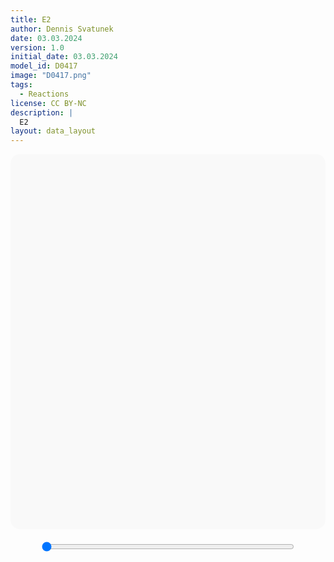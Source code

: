 ```yaml
---
title: E2
author: Dennis Svatunek
date: 03.03.2024
version: 1.0
initial_date: 03.03.2024
model_id: D0417
image: "D0417.png"
tags: 
  - Reactions
license: CC BY-NC
description: |
  E2
layout: data_layout
---
```

<script src="https://code.jquery.com/jquery-3.6.0.min.js"></script>
<script src="https://3Dmol.org/build/3Dmol-min.js"></script>
<script src="https://cdn.plot.ly/plotly-latest.min.js"></script>

<div style="text-align: center;">
<div id="content-container" style="display: flex; flex-direction: column; align-items: center; gap: 0px; margin-bottom: 20px; background-color: #f9f9f9; border-radius: 15px; overflow:hidden;">
    <div style="display: flex; justify-content: center; align-items: center; width: 100%;">
        <div id="D0417" style="flex: 1; height: 600px; width: 800px;"></div>
    </div>
</div>
    <input type="range" min="0" max="100" value="0" class="slider" id="D0417_slider" style="width: 80%; display: block; margin: auto; background-color: black; margin-bottom: 20px;">
</div>

<script>
(function() {




var viewer; 
var plot;
	function step_frame(slider, viewerID) {
		let frameNum = parseInt(slider.value);
		viewer.setFrame(frameNum);
		viewer.render();		
	}

  $(document).ready(function() {
    viewer = $3Dmol.createViewer("D0417", {defaultcolors: $3Dmol.elementColors.Jmol});
    var xyz = `19\nStep 4: E=-2846.96378142\nC -0.667 0.034 -0.017\nH 0.353 -0.547 -0.019\nC -1.660 -1.087 0.016\nH -1.608 -1.698 0.936\nH -1.622 -1.739 -0.877\nC -0.728 0.856 -1.311\nH -1.700 1.392 -1.413\nH 0.080 1.617 -1.337\nH -0.605 0.210 -2.207\nC -0.714 0.915 1.239\nH -0.579 0.311 2.163\nH 0.092 1.679 1.221\nH -1.686 1.451 1.327\nBr -3.664 -0.505 0.017\nO 1.830 -1.391 -0.086\nC 2.907 -0.602 0.048\nH 3.677 -0.630 -0.813\nH 2.712 0.529 0.144\nH 3.581 -0.797 0.966\n19\nStep 3: E=-2846.96377022\nC -0.664 0.030 -0.020\nH 0.358 -0.553 -0.019\nC -1.657 -1.089 0.019\nH -1.609 -1.693 0.944\nH -1.622 -1.746 -0.870\nC -0.724 0.844 -1.319\nH -1.694 1.381 -1.425\nH 0.086 1.604 -1.350\nH -0.602 0.192 -2.211\nC -0.708 0.918 1.230\nH -0.575 0.320 2.158\nH 0.098 1.681 1.207\nH -1.679 1.457 1.316\nBr -3.666 -0.505 0.016\nO 1.824 -1.386 -0.078\nC 2.898 -0.592 0.061\nH 3.665 -0.608 -0.802\nH 2.697 0.537 0.168\nH 3.575 -0.793 0.975\n19\nStep 2: E=-2846.96375783\nC -0.661 0.026 -0.023\nH 0.365 -0.559 -0.019\nC -1.652 -1.091 0.021\nH -1.608 -1.690 0.950\nH -1.621 -1.752 -0.865\nC -0.718 0.834 -1.326\nH -1.688 1.371 -1.436\nH 0.093 1.592 -1.361\nH -0.595 0.177 -2.214\nC -0.703 0.920 1.223\nH -0.571 0.326 2.154\nH 0.105 1.681 1.197\nH -1.674 1.462 1.306\nBr -3.670 -0.506 0.015\nO 1.814 -1.378 -0.072\nC 2.887 -0.581 0.072\nH 3.653 -0.591 -0.792\nH 2.681 0.545 0.185\nH 3.563 -0.787 0.984\n19\nStep 1: E=-2846.96375058\nC -0.657 0.023 -0.024\nH 0.376 -0.566 -0.018\nC -1.644 -1.092 0.022\nH -1.607 -1.688 0.952\nH -1.619 -1.753 -0.864\nC -0.710 0.828 -1.329\nH -1.680 1.364 -1.443\nH 0.100 1.587 -1.364\nH -0.585 0.168 -2.215\nC -0.698 0.920 1.221\nH -0.568 0.327 2.152\nH 0.111 1.679 1.194\nH -1.668 1.462 1.302\nBr -3.676 -0.505 0.014\nO 1.799 -1.368 -0.070\nC 2.875 -0.572 0.076\nH 3.638 -0.582 -0.787\nH 2.667 0.552 0.193\nH 3.547 -0.783 0.988\n19\nStep 1: E=-2846.96375058\nC -0.653 0.021 -0.023\nH 0.389 -0.574 -0.019\nC -1.634 -1.092 0.022\nH -1.605 -1.688 0.953\nH -1.617 -1.752 -0.865\nC -0.705 0.826 -1.328\nH -1.674 1.363 -1.440\nH 0.106 1.584 -1.363\nH -0.581 0.167 -2.215\nC -0.691 0.916 1.222\nH -0.561 0.323 2.153\nH 0.119 1.675 1.195\nH -1.660 1.460 1.305\nBr -3.684 -0.503 0.015\nO 1.780 -1.359 -0.068\nC 2.862 -0.565 0.074\nH 3.616 -0.575 -0.795\nH 2.656 0.556 0.197\nH 3.537 -0.784 0.980\n19\nStep 2: E=-2846.96376295\nC -0.649 0.019 -0.022\nH 0.404 -0.582 -0.020\nC -1.623 -1.092 0.023\nH -1.603 -1.687 0.955\nH -1.615 -1.750 -0.866\nC -0.700 0.826 -1.326\nH -1.670 1.364 -1.435\nH 0.111 1.583 -1.362\nH -0.580 0.168 -2.214\nC -0.684 0.913 1.224\nH -0.553 0.319 2.154\nH 0.126 1.672 1.198\nH -1.653 1.457 1.308\nBr -3.692 -0.501 0.016\nO 1.762 -1.350 -0.067\nC 2.850 -0.560 0.070\nH 3.595 -0.572 -0.804\nH 2.647 0.559 0.199\nH 3.527 -0.788 0.970\n19\nStep 3: E=-2846.96381337\nC -0.644 0.018 -0.022\nH 0.427 -0.592 -0.021\nC -1.610 -1.093 0.023\nH -1.599 -1.686 0.956\nH -1.612 -1.748 -0.868\nC -0.696 0.825 -1.324\nH -1.666 1.363 -1.432\nH 0.115 1.583 -1.362\nH -0.578 0.168 -2.214\nC -0.679 0.911 1.224\nH -0.550 0.317 2.155\nH 0.130 1.671 1.200\nH -1.649 1.454 1.308\nBr -3.701 -0.499 0.017\nO 1.743 -1.341 -0.065\nC 2.839 -0.554 0.069\nH 3.577 -0.571 -0.808\nH 2.638 0.563 0.200\nH 3.515 -0.789 0.965\n19\nStep 4: E=-2846.96394233\nC -0.641 0.017 -0.022\nH 0.459 -0.606 -0.022\nC -1.594 -1.094 0.023\nH -1.595 -1.684 0.957\nH -1.609 -1.746 -0.869\nC -0.693 0.824 -1.324\nH -1.665 1.361 -1.429\nH 0.116 1.584 -1.363\nH -0.577 0.169 -2.214\nC -0.676 0.910 1.224\nH -0.549 0.316 2.156\nH 0.132 1.671 1.202\nH -1.648 1.451 1.306\nBr -3.709 -0.496 0.017\nO 1.726 -1.331 -0.064\nC 2.831 -0.548 0.069\nH 3.561 -0.572 -0.810\nH 2.631 0.566 0.200\nH 3.501 -0.792 0.962\n19\nStep 5: E=-2846.96422883\nC -0.640 0.017 -0.021\nH 0.514 -0.633 -0.024\nC -1.579 -1.094 0.023\nH -1.594 -1.681 0.959\nH -1.607 -1.743 -0.871\nC -0.693 0.824 -1.323\nH -1.666 1.361 -1.425\nH 0.116 1.586 -1.364\nH -0.579 0.170 -2.214\nC -0.676 0.909 1.224\nH -0.550 0.317 2.157\nH 0.131 1.673 1.204\nH -1.649 1.450 1.303\nBr -3.717 -0.493 0.017\nO 1.709 -1.322 -0.064\nC 2.824 -0.541 0.069\nH 3.546 -0.575 -0.812\nH 2.624 0.568 0.201\nH 3.486 -0.795 0.961\n19\nStep 6: E=-2846.9649245\nC -0.643 0.018 -0.021\nH 0.590 -0.672 -0.026\nC -1.567 -1.092 0.023\nH -1.595 -1.676 0.960\nH -1.608 -1.738 -0.872\nC -0.694 0.825 -1.322\nH -1.668 1.362 -1.423\nH 0.113 1.588 -1.366\nH -0.583 0.173 -2.215\nC -0.677 0.910 1.224\nH -0.553 0.320 2.158\nH 0.128 1.676 1.206\nH -1.652 1.451 1.302\nBr -3.724 -0.490 0.018\nO 1.694 -1.316 -0.063\nC 2.819 -0.535 0.070\nH 3.531 -0.578 -0.813\nH 2.616 0.569 0.201\nH 3.472 -0.798 0.959\n19\nStep 7: E=-2846.96686009\nC -0.651 0.021 -0.021\nH 0.683 -0.720 -0.028\nC -1.560 -1.089 0.023\nH -1.599 -1.672 0.961\nH -1.612 -1.734 -0.873\nC -0.697 0.827 -1.321\nH -1.672 1.366 -1.423\nH 0.109 1.592 -1.366\nH -0.588 0.176 -2.216\nC -0.680 0.912 1.223\nH -0.558 0.323 2.159\nH 0.125 1.680 1.207\nH -1.656 1.454 1.303\nBr -3.730 -0.486 0.018\nO 1.682 -1.311 -0.063\nC 2.816 -0.529 0.070\nH 3.519 -0.580 -0.813\nH 2.608 0.569 0.201\nH 3.460 -0.800 0.958\n19\nStep 8: E=-2846.97083544\nC -0.663 0.026 -0.021\nH 0.764 -0.757 -0.028\nC -1.547 -1.087 0.023\nH -1.602 -1.666 0.962\nH -1.615 -1.728 -0.874\nC -0.699 0.828 -1.320\nH -1.675 1.368 -1.423\nH 0.107 1.594 -1.367\nH -0.592 0.178 -2.216\nC -0.682 0.913 1.223\nH -0.562 0.325 2.159\nH 0.122 1.682 1.208\nH -1.658 1.457 1.304\nBr -3.736 -0.484 0.018\nO 1.675 -1.310 -0.063\nC 2.813 -0.522 0.071\nH 3.505 -0.584 -0.814\nH 2.598 0.570 0.200\nH 3.447 -0.804 0.957\n19\nStep 9: E=-2846.974822\nC -0.678 0.033 -0.020\nH 0.797 -0.770 -0.026\nC -1.525 -1.090 0.023\nH -1.599 -1.661 0.964\nH -1.612 -1.723 -0.876\nC -0.699 0.828 -1.319\nH -1.674 1.370 -1.425\nH 0.106 1.593 -1.367\nH -0.595 0.178 -2.215\nC -0.683 0.913 1.222\nH -0.565 0.324 2.159\nH 0.121 1.682 1.208\nH -1.658 1.460 1.306\nBr -3.743 -0.482 0.018\nO 1.674 -1.314 -0.064\nC 2.812 -0.517 0.072\nH 3.496 -0.586 -0.816\nH 2.587 0.571 0.200\nH 3.438 -0.808 0.957\n19\nStep 10: E=-2846.97722064\nC -0.690 0.041 -0.021\nH 0.801 -0.775 -0.025\nC -1.501 -1.096 0.023\nH -1.590 -1.659 0.967\nH -1.603 -1.722 -0.879\nC -0.701 0.828 -1.320\nH -1.674 1.372 -1.429\nH 0.107 1.591 -1.367\nH -0.597 0.174 -2.213\nC -0.684 0.913 1.223\nH -0.567 0.321 2.157\nH 0.122 1.680 1.208\nH -1.657 1.462 1.310\nBr -3.752 -0.481 0.018\nO 1.674 -1.320 -0.065\nC 2.809 -0.514 0.072\nH 3.491 -0.583 -0.817\nH 2.577 0.572 0.200\nH 3.433 -0.805 0.958\n19\nStep 11: E=-2846.9793499\nC -0.700 0.049 -0.021\nH 0.808 -0.785 -0.025\nC -1.480 -1.102 0.023\nH -1.579 -1.659 0.969\nH -1.591 -1.722 -0.881\nC -0.702 0.829 -1.321\nH -1.674 1.375 -1.434\nH 0.108 1.590 -1.368\nH -0.599 0.171 -2.211\nC -0.686 0.914 1.224\nH -0.569 0.318 2.155\nH 0.122 1.678 1.209\nH -1.657 1.465 1.315\nBr -3.763 -0.480 0.018\nO 1.675 -1.325 -0.066\nC 2.806 -0.511 0.072\nH 3.486 -0.578 -0.816\nH 2.566 0.573 0.200\nH 3.429 -0.800 0.958\n19\nStep 12: E=-2846.98130027\nC -0.709 0.056 -0.021\nH 0.812 -0.794 -0.025\nC -1.458 -1.108 0.023\nH -1.566 -1.661 0.971\nH -1.578 -1.723 -0.883\nC -0.704 0.830 -1.322\nH -1.674 1.378 -1.438\nH 0.108 1.589 -1.370\nH -0.601 0.168 -2.209\nC -0.688 0.916 1.225\nH -0.571 0.315 2.153\nH 0.122 1.678 1.211\nH -1.658 1.469 1.319\nBr -3.774 -0.478 0.018\nO 1.675 -1.331 -0.066\nC 2.802 -0.509 0.072\nH 3.482 -0.573 -0.816\nH 2.554 0.573 0.199\nH 3.425 -0.794 0.959\n19\nStep 13: E=-2846.98312342\nC -0.717 0.063 -0.021\nH 0.814 -0.804 -0.025\nC -1.437 -1.114 0.024\nH -1.552 -1.662 0.972\nH -1.565 -1.725 -0.885\nC -0.706 0.832 -1.324\nH -1.675 1.380 -1.443\nH 0.108 1.588 -1.373\nH -0.603 0.165 -2.207\nC -0.690 0.918 1.227\nH -0.573 0.313 2.152\nH 0.122 1.678 1.213\nH -1.658 1.472 1.323\nBr -3.785 -0.477 0.018\nO 1.676 -1.337 -0.067\nC 2.798 -0.506 0.072\nH 3.479 -0.567 -0.816\nH 2.542 0.573 0.199\nH 3.422 -0.788 0.960\n19\nStep 14: E=-2846.98483782\nC -0.724 0.069 -0.021\nH 0.817 -0.815 -0.025\nC -1.417 -1.120 0.024\nH -1.539 -1.664 0.974\nH -1.551 -1.727 -0.886\nC -0.708 0.833 -1.326\nH -1.675 1.383 -1.447\nH 0.108 1.588 -1.375\nH -0.605 0.163 -2.206\nC -0.692 0.920 1.229\nH -0.575 0.311 2.151\nH 0.122 1.678 1.216\nH -1.659 1.475 1.327\nBr -3.797 -0.477 0.018\nO 1.677 -1.343 -0.068\nC 2.794 -0.504 0.073\nH 3.475 -0.561 -0.815\nH 2.530 0.573 0.198\nH 3.418 -0.782 0.960\n19\nStep 15: E=-2846.98645367\nC -0.730 0.074 -0.021\nH 0.819 -0.826 -0.024\nC -1.398 -1.125 0.024\nH -1.525 -1.666 0.975\nH -1.537 -1.729 -0.887\nC -0.709 0.835 -1.328\nH -1.676 1.385 -1.451\nH 0.108 1.588 -1.378\nH -0.607 0.161 -2.205\nC -0.694 0.922 1.230\nH -0.578 0.309 2.150\nH 0.121 1.679 1.218\nH -1.660 1.478 1.330\nBr -3.809 -0.476 0.017\nO 1.679 -1.349 -0.069\nC 2.791 -0.502 0.073\nH 3.472 -0.555 -0.815\nH 2.518 0.573 0.198\nH 3.415 -0.776 0.961\n19\nStep 16: E=-2846.9879802\nC -0.736 0.079 -0.021\nH 0.821 -0.837 -0.024\nC -1.379 -1.130 0.024\nH -1.511 -1.668 0.976\nH -1.523 -1.731 -0.887\nC -0.711 0.837 -1.329\nH -1.676 1.387 -1.454\nH 0.107 1.588 -1.380\nH -0.609 0.160 -2.204\nC -0.695 0.924 1.232\nH -0.580 0.309 2.149\nH 0.120 1.679 1.220\nH -1.661 1.480 1.333\nBr -3.822 -0.476 0.017\nO 1.681 -1.355 -0.070\nC 2.787 -0.500 0.073\nH 3.469 -0.549 -0.814\nH 2.505 0.573 0.197\nH 3.412 -0.770 0.962\n19\nStep 17: E=-2846.98942477\nC -0.741 0.084 -0.021\nH 0.823 -0.849 -0.024\nC -1.361 -1.135 0.024\nH -1.498 -1.669 0.977\nH -1.509 -1.734 -0.888\nC -0.712 0.838 -1.331\nH -1.677 1.389 -1.457\nH 0.106 1.589 -1.382\nH -0.611 0.158 -2.203\nC -0.697 0.926 1.233\nH -0.582 0.308 2.148\nH 0.120 1.680 1.222\nH -1.662 1.483 1.335\nBr -3.834 -0.475 0.017\nO 1.684 -1.362 -0.072\nC 2.783 -0.498 0.073\nH 3.466 -0.542 -0.813\nH 2.493 0.572 0.197\nH 3.409 -0.764 0.963\n19\nStep 18: E=-2846.99079455\nC -0.746 0.089 -0.021\nH 0.825 -0.862 -0.023\nC -1.343 -1.139 0.025\nH -1.484 -1.671 0.978\nH -1.495 -1.736 -0.888\nC -0.714 0.840 -1.332\nH -1.678 1.391 -1.460\nH 0.106 1.589 -1.383\nH -0.612 0.158 -2.202\nC -0.699 0.928 1.234\nH -0.585 0.308 2.148\nH 0.119 1.681 1.223\nH -1.663 1.486 1.336\nBr -3.848 -0.475 0.017\nO 1.687 -1.369 -0.073\nC 2.780 -0.496 0.073\nH 3.463 -0.536 -0.812\nH 2.481 0.571 0.196\nH 3.406 -0.757 0.964\n19\nStep 19: E=-2846.99209657\nC -0.751 0.093 -0.021\nH 0.826 -0.875 -0.023\nC -1.327 -1.143 0.025\nH -1.470 -1.673 0.979\nH -1.480 -1.739 -0.888\nC -0.715 0.841 -1.333\nH -1.678 1.393 -1.463\nH 0.105 1.590 -1.385\nH -0.614 0.157 -2.201\nC -0.701 0.930 1.235\nH -0.588 0.308 2.147\nH 0.118 1.682 1.224\nH -1.664 1.489 1.338\nBr -3.861 -0.475 0.017\nO 1.690 -1.376 -0.074\nC 2.776 -0.495 0.074\nH 3.461 -0.530 -0.811\nH 2.468 0.571 0.195\nH 3.402 -0.750 0.966\n19\nStep 20: E=-2846.99333608\nC -0.755 0.097 -0.022\nH 0.828 -0.889 -0.023\nC -1.311 -1.147 0.025\nH -1.456 -1.675 0.980\nH -1.466 -1.741 -0.888\nC -0.717 0.843 -1.334\nH -1.679 1.396 -1.465\nH 0.105 1.590 -1.385\nH -0.615 0.157 -2.200\nC -0.703 0.933 1.235\nH -0.590 0.309 2.146\nH 0.117 1.684 1.225\nH -1.665 1.492 1.339\nBr -3.875 -0.475 0.017\nO 1.693 -1.383 -0.076\nC 2.773 -0.493 0.074\nH 3.459 -0.523 -0.810\nH 2.456 0.570 0.195\nH 3.399 -0.743 0.967\n19\nStep 21: E=-2846.99451852\nC -0.759 0.100 -0.022\nH 0.830 -0.903 -0.022\nC -1.296 -1.150 0.026\nH -1.443 -1.677 0.981\nH -1.451 -1.744 -0.888\nC -0.718 0.844 -1.335\nH -1.679 1.398 -1.468\nH 0.104 1.591 -1.386\nH -0.616 0.157 -2.200\nC -0.705 0.935 1.236\nH -0.593 0.310 2.146\nH 0.116 1.685 1.225\nH -1.666 1.495 1.339\nBr -3.888 -0.475 0.016\nO 1.698 -1.391 -0.077\nC 2.770 -0.491 0.074\nH 3.457 -0.517 -0.809\nH 2.443 0.568 0.194\nH 3.396 -0.736 0.968\n19\nStep 22: E=-2846.99564835\nC -0.763 0.103 -0.022\nH 0.832 -0.918 -0.021\nC -1.281 -1.154 0.026\nH -1.430 -1.679 0.982\nH -1.437 -1.747 -0.888\nC -0.719 0.846 -1.336\nH -1.679 1.401 -1.470\nH 0.104 1.591 -1.386\nH -0.618 0.157 -2.199\nC -0.707 0.937 1.236\nH -0.595 0.312 2.145\nH 0.114 1.686 1.225\nH -1.667 1.499 1.340\nBr -3.902 -0.476 0.016\nO 1.702 -1.398 -0.079\nC 2.766 -0.490 0.074\nH 3.455 -0.510 -0.807\nH 2.431 0.567 0.193\nH 3.393 -0.729 0.970\n19\nStep 23: E=-2846.99672746\nC -0.767 0.106 -0.022\nH 0.835 -0.932 -0.021\nC -1.267 -1.157 0.027\nH -1.417 -1.681 0.983\nH -1.424 -1.749 -0.888\nC -0.720 0.847 -1.336\nH -1.679 1.404 -1.472\nH 0.104 1.592 -1.386\nH -0.619 0.157 -2.199\nC -0.709 0.940 1.236\nH -0.597 0.313 2.145\nH 0.113 1.688 1.225\nH -1.668 1.502 1.340\nBr -3.916 -0.476 0.016\nO 1.707 -1.406 -0.081\nC 2.763 -0.488 0.075\nH 3.454 -0.504 -0.805\nH 2.418 0.566 0.191\nH 3.390 -0.721 0.972\n19\nStep 24: E=-2846.99775821\nC -0.770 0.109 -0.022\nH 0.837 -0.948 -0.020\nC -1.254 -1.159 0.027\nH -1.405 -1.683 0.984\nH -1.412 -1.751 -0.888\nC -0.721 0.849 -1.337\nH -1.678 1.407 -1.474\nH 0.104 1.592 -1.386\nH -0.620 0.157 -2.198\nC -0.711 0.942 1.236\nH -0.600 0.315 2.145\nH 0.112 1.689 1.224\nH -1.669 1.505 1.340\nBr -3.930 -0.477 0.016\nO 1.712 -1.414 -0.083\nC 2.760 -0.487 0.075\nH 3.453 -0.497 -0.803\nH 2.405 0.564 0.190\nH 3.387 -0.714 0.974\n19\nStep 25: E=-2846.99874354\nC -0.774 0.111 -0.022\nH 0.840 -0.963 -0.020\nC -1.241 -1.162 0.027\nH -1.393 -1.684 0.984\nH -1.399 -1.754 -0.887\nC -0.722 0.850 -1.337\nH -1.678 1.410 -1.476\nH 0.104 1.592 -1.385\nH -0.621 0.158 -2.198\nC -0.713 0.944 1.236\nH -0.602 0.317 2.144\nH 0.110 1.691 1.223\nH -1.671 1.508 1.340\nBr -3.944 -0.477 0.016\nO 1.718 -1.422 -0.085\nC 2.758 -0.485 0.076\nH 3.452 -0.490 -0.801\nH 2.393 0.562 0.188\nH 3.383 -0.706 0.977\n19\nStep 26: E=-2846.9996866\nC -0.777 0.114 -0.022\nH 0.843 -0.979 -0.019\nC -1.229 -1.164 0.028\nH -1.381 -1.686 0.985\nH -1.388 -1.756 -0.887\nC -0.723 0.852 -1.338\nH -1.677 1.413 -1.477\nH 0.105 1.592 -1.385\nH -0.622 0.159 -2.198\nC -0.715 0.946 1.236\nH -0.605 0.319 2.144\nH 0.109 1.692 1.222\nH -1.672 1.512 1.339\nBr -3.959 -0.478 0.016\nO 1.724 -1.431 -0.087\nC 2.755 -0.484 0.076\nH 3.451 -0.484 -0.798\nH 2.380 0.560 0.186\nH 3.380 -0.698 0.979\n19\nStep 27: E=-2847.00058937\nC -0.780 0.116 -0.022\nH 0.847 -0.996 -0.019\nC -1.218 -1.167 0.028\nH -1.369 -1.688 0.986\nH -1.376 -1.758 -0.887\nC -0.724 0.853 -1.338\nH -1.677 1.416 -1.478\nH 0.105 1.592 -1.384\nH -0.623 0.160 -2.198\nC -0.717 0.949 1.235\nH -0.608 0.322 2.144\nH 0.107 1.694 1.221\nH -1.673 1.515 1.339\nBr -3.973 -0.479 0.016\nO 1.731 -1.439 -0.090\nC 2.752 -0.482 0.077\nH 3.451 -0.477 -0.796\nH 2.367 0.558 0.184\nH 3.376 -0.689 0.982\n19\nStep 28: E=-2847.00145403\nC -0.782 0.118 -0.022\nH 0.851 -1.012 -0.019\nC -1.207 -1.169 0.028\nH -1.358 -1.689 0.987\nH -1.364 -1.760 -0.887\nC -0.725 0.854 -1.338\nH -1.676 1.420 -1.479\nH 0.106 1.592 -1.384\nH -0.625 0.161 -2.198\nC -0.719 0.951 1.235\nH -0.611 0.325 2.144\nH 0.106 1.696 1.220\nH -1.675 1.518 1.338\nBr -3.987 -0.480 0.016\nO 1.738 -1.448 -0.092\nC 2.750 -0.481 0.077\nH 3.452 -0.471 -0.793\nH 2.354 0.556 0.181\nH 3.372 -0.681 0.985\n19\nStep 29: E=-2847.00228162\nC -0.785 0.120 -0.022\nH 0.855 -1.029 -0.019\nC -1.196 -1.171 0.029\nH -1.347 -1.691 0.988\nH -1.353 -1.762 -0.886\nC -0.725 0.856 -1.338\nH -1.676 1.423 -1.479\nH 0.106 1.592 -1.383\nH -0.626 0.162 -2.198\nC -0.721 0.953 1.234\nH -0.614 0.327 2.143\nH 0.104 1.697 1.219\nH -1.676 1.522 1.336\nBr -4.001 -0.480 0.016\nO 1.746 -1.457 -0.095\nC 2.747 -0.479 0.078\nH 3.453 -0.464 -0.789\nH 2.341 0.554 0.178\nH 3.368 -0.672 0.989\n19\nStep 30: E=-2847.00307327\nC -0.787 0.121 -0.022\nH 0.860 -1.046 -0.018\nC -1.186 -1.173 0.029\nH -1.338 -1.692 0.989\nH -1.341 -1.765 -0.886\nC -0.726 0.857 -1.339\nH -1.675 1.426 -1.479\nH 0.106 1.592 -1.382\nH -0.628 0.163 -2.198\nC -0.724 0.956 1.234\nH -0.617 0.330 2.143\nH 0.103 1.698 1.217\nH -1.677 1.526 1.335\nBr -4.015 -0.481 0.015\nO 1.753 -1.465 -0.098\nC 2.745 -0.478 0.078\nH 3.454 -0.458 -0.786\nH 2.328 0.551 0.174\nH 3.363 -0.663 0.993\n19\nStep 31: E=-2847.00383114\nC -0.789 0.123 -0.022\nH 0.865 -1.063 -0.018\nC -1.176 -1.175 0.030\nH -1.328 -1.693 0.990\nH -1.329 -1.767 -0.885\nC -0.727 0.858 -1.339\nH -1.675 1.429 -1.479\nH 0.107 1.592 -1.382\nH -0.629 0.164 -2.198\nC -0.726 0.958 1.233\nH -0.620 0.333 2.143\nH 0.102 1.700 1.216\nH -1.678 1.530 1.333\nBr -4.029 -0.482 0.015\nO 1.762 -1.474 -0.101\nC 2.743 -0.477 0.079\nH 3.456 -0.452 -0.782\nH 2.316 0.549 0.170\nH 3.358 -0.653 0.997\n19\nStep 32: E=-2847.0045583\nC -0.790 0.124 -0.022\nH 0.870 -1.080 -0.017\nC -1.166 -1.176 0.031\nH -1.319 -1.694 0.991\nH -1.318 -1.770 -0.885\nC -0.727 0.859 -1.339\nH -1.675 1.431 -1.478\nH 0.107 1.593 -1.381\nH -0.631 0.165 -2.198\nC -0.728 0.960 1.232\nH -0.624 0.336 2.143\nH 0.100 1.701 1.215\nH -1.679 1.534 1.331\nBr -4.043 -0.482 0.015\nO 1.770 -1.482 -0.105\nC 2.741 -0.475 0.079\nH 3.458 -0.446 -0.777\nH 2.303 0.546 0.165\nH 3.352 -0.643 1.001\n19\nStep 33: E=-2847.00525738\nC -0.792 0.125 -0.022\nH 0.875 -1.097 -0.017\nC -1.157 -1.178 0.031\nH -1.310 -1.694 0.992\nH -1.306 -1.772 -0.884\nC -0.728 0.861 -1.339\nH -1.675 1.433 -1.478\nH 0.107 1.593 -1.381\nH -0.632 0.166 -2.198\nC -0.730 0.963 1.232\nH -0.628 0.339 2.143\nH 0.099 1.702 1.214\nH -1.681 1.538 1.328\nBr -4.057 -0.483 0.014\nO 1.779 -1.491 -0.109\nC 2.739 -0.474 0.080\nH 3.460 -0.441 -0.773\nH 2.291 0.543 0.160\nH 3.346 -0.633 1.006\n19\nStep 34: E=-2847.00593131\nC -0.793 0.127 -0.022\nH 0.881 -1.114 -0.016\nC -1.147 -1.179 0.032\nH -1.300 -1.696 0.993\nH -1.294 -1.775 -0.883\nC -0.729 0.862 -1.339\nH -1.676 1.434 -1.478\nH 0.106 1.594 -1.380\nH -0.633 0.167 -2.198\nC -0.733 0.965 1.231\nH -0.632 0.343 2.143\nH 0.097 1.704 1.213\nH -1.682 1.542 1.325\nBr -4.071 -0.483 0.014\nO 1.788 -1.499 -0.113\nC 2.737 -0.473 0.080\nH 3.464 -0.436 -0.767\nH 2.279 0.541 0.154\nH 3.339 -0.623 1.012\n19\nStep 35: E=-2847.00658259\nC -0.794 0.128 -0.022\nH 0.887 -1.132 -0.015\nC -1.137 -1.181 0.033\nH -1.290 -1.696 0.994\nH -1.282 -1.777 -0.882\nC -0.730 0.863 -1.339\nH -1.677 1.435 -1.478\nH 0.104 1.595 -1.380\nH -0.634 0.168 -2.198\nC -0.735 0.968 1.230\nH -0.637 0.346 2.143\nH 0.096 1.705 1.213\nH -1.684 1.545 1.322\nBr -4.084 -0.483 0.013\nO 1.797 -1.507 -0.117\nC 2.735 -0.471 0.081\nH 3.468 -0.432 -0.761\nH 2.267 0.538 0.146\nH 3.331 -0.613 1.017\n19\nStep 36: E=-2847.00721201\nC -0.795 0.130 -0.022\nH 0.893 -1.149 -0.014\nC -1.128 -1.182 0.034\nH -1.280 -1.697 0.995\nH -1.270 -1.779 -0.881\nC -0.731 0.863 -1.339\nH -1.678 1.435 -1.478\nH 0.103 1.597 -1.380\nH -0.634 0.169 -2.198\nC -0.737 0.970 1.230\nH -0.641 0.350 2.143\nH 0.094 1.707 1.212\nH -1.686 1.549 1.319\nBr -4.098 -0.483 0.013\nO 1.806 -1.515 -0.121\nC 2.733 -0.470 0.081\nH 3.472 -0.428 -0.755\nH 2.255 0.535 0.138\nH 3.323 -0.602 1.024\n19\nStep 37: E=-2847.00782015\nC -0.796 0.131 -0.022\nH 0.900 -1.167 -0.012\nC -1.118 -1.183 0.035\nH -1.269 -1.698 0.996\nH -1.258 -1.781 -0.880\nC -0.733 0.864 -1.339\nH -1.681 1.434 -1.478\nH 0.100 1.599 -1.380\nH -0.634 0.169 -2.198\nC -0.740 0.973 1.229\nH -0.645 0.354 2.143\nH 0.092 1.709 1.211\nH -1.688 1.553 1.316\nBr -4.111 -0.484 0.012\nO 1.816 -1.523 -0.126\nC 2.732 -0.469 0.082\nH 3.478 -0.424 -0.748\nH 2.244 0.532 0.129\nH 3.313 -0.591 1.031\n19\nStep 38: E=-2847.00840715\nC -0.797 0.132 -0.022\nH 0.907 -1.184 -0.011\nC -1.108 -1.184 0.036\nH -1.259 -1.698 0.998\nH -1.247 -1.783 -0.878\nC -0.734 0.865 -1.340\nH -1.683 1.433 -1.479\nH 0.097 1.601 -1.380\nH -0.634 0.170 -2.198\nC -0.742 0.976 1.228\nH -0.650 0.357 2.143\nH 0.090 1.712 1.211\nH -1.690 1.556 1.312\nBr -4.124 -0.484 0.011\nO 1.825 -1.531 -0.131\nC 2.730 -0.468 0.082\nH 3.484 -0.422 -0.739\nH 2.233 0.529 0.119\nH 3.302 -0.579 1.038\n19\nStep 39: E=-2847.00897239\nC -0.797 0.134 -0.022\nH 0.914 -1.202 -0.009\nC -1.099 -1.184 0.037\nH -1.249 -1.698 0.999\nH -1.236 -1.784 -0.877\nC -0.736 0.866 -1.340\nH -1.686 1.431 -1.480\nH 0.094 1.604 -1.380\nH -0.633 0.170 -2.197\nC -0.745 0.979 1.227\nH -0.654 0.361 2.143\nH 0.088 1.714 1.210\nH -1.692 1.560 1.309\nBr -4.137 -0.484 0.010\nO 1.835 -1.538 -0.137\nC 2.728 -0.466 0.083\nH 3.491 -0.419 -0.730\nH 2.222 0.526 0.108\nH 3.291 -0.567 1.046\n19\nStep 40: E=-2847.00951744\nC -0.797 0.135 -0.022\nH 0.922 -1.220 -0.008\nC -1.089 -1.185 0.038\nH -1.238 -1.698 1.001\nH -1.225 -1.786 -0.875\nC -0.737 0.866 -1.341\nH -1.690 1.428 -1.481\nH 0.090 1.607 -1.380\nH -0.632 0.171 -2.197\nC -0.747 0.982 1.226\nH -0.658 0.365 2.143\nH 0.086 1.717 1.210\nH -1.694 1.563 1.305\nBr -4.150 -0.484 0.010\nO 1.846 -1.546 -0.143\nC 2.727 -0.465 0.084\nH 3.499 -0.418 -0.720\nH 2.212 0.523 0.095\nH 3.277 -0.555 1.055\n19\nStep 41: E=-2847.0100441\nC -0.797 0.137 -0.022\nH 0.929 -1.238 -0.006\nC -1.079 -1.185 0.039\nH -1.227 -1.698 1.003\nH -1.214 -1.788 -0.873\nC -0.739 0.867 -1.341\nH -1.693 1.425 -1.482\nH 0.085 1.611 -1.380\nH -0.630 0.171 -2.197\nC -0.750 0.985 1.225\nH -0.663 0.370 2.144\nH 0.083 1.720 1.209\nH -1.697 1.567 1.302\nBr -4.163 -0.484 0.009\nO 1.856 -1.553 -0.149\nC 2.725 -0.464 0.084\nH 3.508 -0.418 -0.709\nH 2.203 0.521 0.080\nH 3.263 -0.543 1.064\n19\nStep 42: E=-2847.01055493\nC -0.797 0.138 -0.022\nH 0.937 -1.255 -0.005\nC -1.070 -1.186 0.041\nH -1.215 -1.698 1.005\nH -1.202 -1.789 -0.871\nC -0.741 0.867 -1.341\nH -1.698 1.422 -1.484\nH 0.080 1.615 -1.380\nH -0.629 0.171 -2.197\nC -0.753 0.988 1.224\nH -0.667 0.374 2.144\nH 0.081 1.723 1.208\nH -1.700 1.570 1.298\nBr -4.175 -0.485 0.008\nO 1.866 -1.560 -0.155\nC 2.724 -0.464 0.085\nH 3.518 -0.418 -0.697\nH 2.195 0.518 0.065\nH 3.247 -0.530 1.073\n19\nStep 43: E=-2847.01105141\nC -0.797 0.140 -0.021\nH 0.945 -1.273 -0.004\nC -1.060 -1.186 0.042\nH -1.204 -1.698 1.007\nH -1.190 -1.791 -0.870\nC -0.743 0.868 -1.342\nH -1.702 1.418 -1.485\nH 0.075 1.619 -1.380\nH -0.627 0.171 -2.196\nC -0.755 0.991 1.224\nH -0.671 0.379 2.144\nH 0.078 1.726 1.207\nH -1.702 1.573 1.295\nBr -4.188 -0.485 0.007\nO 1.876 -1.567 -0.162\nC 2.722 -0.463 0.086\nH 3.529 -0.419 -0.683\nH 2.187 0.515 0.048\nH 3.229 -0.518 1.083\n19\nStep 44: E=-2847.01153486\nC -0.797 0.141 -0.021\nH 0.953 -1.290 -0.003\nC -1.050 -1.187 0.044\nH -1.192 -1.698 1.009\nH -1.178 -1.792 -0.868\nC -0.746 0.868 -1.342\nH -1.707 1.413 -1.487\nH 0.069 1.623 -1.380\nH -0.625 0.172 -2.196\nC -0.758 0.994 1.223\nH -0.675 0.383 2.144\nH 0.075 1.729 1.207\nH -1.705 1.577 1.291\nBr -4.200 -0.485 0.006\nO 1.886 -1.573 -0.168\nC 2.721 -0.462 0.087\nH 3.540 -0.421 -0.668\nH 2.180 0.512 0.030\nH 3.210 -0.505 1.094\n19\nStep 45: E=-2847.01200497\nC -0.797 0.143 -0.021\nH 0.961 -1.307 -0.003\nC -1.040 -1.187 0.045\nH -1.181 -1.698 1.011\nH -1.165 -1.794 -0.866\nC -0.748 0.869 -1.342\nH -1.712 1.408 -1.488\nH 0.062 1.628 -1.380\nH -0.623 0.172 -2.195\nC -0.761 0.997 1.222\nH -0.679 0.388 2.144\nH 0.072 1.733 1.206\nH -1.708 1.580 1.288\nBr -4.212 -0.484 0.005\nO 1.896 -1.579 -0.175\nC 2.719 -0.461 0.087\nH 3.552 -0.424 -0.653\nH 2.175 0.509 0.011\nH 3.190 -0.492 1.104\n19\nStep 46: E=-2847.01246213\nC -0.797 0.144 -0.020\nH 0.970 -1.323 -0.003\nC -1.030 -1.187 0.047\nH -1.170 -1.698 1.013\nH -1.152 -1.796 -0.864\nC -0.751 0.869 -1.343\nH -1.717 1.403 -1.490\nH 0.056 1.633 -1.380\nH -0.621 0.172 -2.195\nC -0.764 1.000 1.221\nH -0.683 0.393 2.145\nH 0.069 1.736 1.205\nH -1.712 1.583 1.284\nBr -4.224 -0.484 0.004\nO 1.906 -1.585 -0.182\nC 2.718 -0.461 0.088\nH 3.564 -0.427 -0.636\nH 2.171 0.506 -0.009\nH 3.168 -0.479 1.114\n19\nStep 47: E=-2847.01290793\nC -0.797 0.146 -0.020\nH 0.978 -1.338 -0.004\nC -1.020 -1.188 0.049\nH -1.158 -1.698 1.016\nH -1.139 -1.797 -0.862\nC -0.753 0.869 -1.343\nH -1.723 1.398 -1.492\nH 0.049 1.637 -1.380\nH -0.618 0.173 -2.194\nC -0.767 1.004 1.220\nH -0.688 0.397 2.145\nH 0.065 1.740 1.204\nH -1.715 1.586 1.281\nBr -4.237 -0.484 0.003\nO 1.916 -1.591 -0.189\nC 2.716 -0.460 0.089\nH 3.577 -0.431 -0.618\nH 2.167 0.504 -0.030\nH 3.146 -0.466 1.124\n19\nStep 48: E=-2847.01334044\nC -0.797 0.147 -0.019\nH 0.986 -1.353 -0.005\nC -1.011 -1.188 0.051\nH -1.146 -1.698 1.018\nH -1.126 -1.799 -0.859\nC -0.756 0.870 -1.343\nH -1.728 1.392 -1.493\nH 0.042 1.642 -1.379\nH -0.616 0.173 -2.194\nC -0.770 1.007 1.220\nH -0.692 0.402 2.145\nH 0.062 1.744 1.203\nH -1.718 1.589 1.277\nBr -4.249 -0.483 0.002\nO 1.926 -1.596 -0.195\nC 2.715 -0.459 0.089\nH 3.590 -0.435 -0.600\nH 2.165 0.501 -0.050\nH 3.123 -0.454 1.134\n19\nStep 49: E=-2847.01375976\nC -0.797 0.148 -0.019\nH 0.994 -1.368 -0.008\nC -1.001 -1.189 0.053\nH -1.134 -1.698 1.021\nH -1.114 -1.801 -0.857\nC -0.759 0.870 -1.343\nH -1.733 1.387 -1.495\nH 0.035 1.647 -1.379\nH -0.614 0.173 -2.193\nC -0.773 1.010 1.219\nH -0.696 0.407 2.146\nH 0.059 1.747 1.202\nH -1.721 1.592 1.274\nBr -4.261 -0.483 0.001\nO 1.935 -1.601 -0.202\nC 2.714 -0.459 0.090\nH 3.603 -0.440 -0.580\nH 2.164 0.499 -0.072\nH 3.098 -0.441 1.143\n19\nStep 50: E=-2847.01416415\nC -0.797 0.149 -0.018\nH 1.002 -1.381 -0.011\nC -0.992 -1.189 0.055\nH -1.122 -1.698 1.024\nH -1.102 -1.803 -0.854\nC -0.761 0.869 -1.344\nH -1.739 1.381 -1.497\nH 0.028 1.651 -1.379\nH -0.611 0.173 -2.193\nC -0.776 1.013 1.218\nH -0.701 0.412 2.146\nH 0.056 1.750 1.202\nH -1.724 1.596 1.270\nBr -4.274 -0.482 0.001\nO 1.945 -1.606 -0.209\nC 2.713 -0.458 0.091\nH 3.617 -0.444 -0.560\nH 2.164 0.496 -0.094\nH 3.074 -0.429 1.152\n19\nStep 51: E=-2847.01455243\nC -0.797 0.150 -0.018\nH 1.010 -1.394 -0.015\nC -0.983 -1.189 0.058\nH -1.111 -1.698 1.027\nH -1.090 -1.805 -0.851\nC -0.764 0.869 -1.344\nH -1.744 1.375 -1.498\nH 0.020 1.655 -1.379\nH -0.609 0.173 -2.192\nC -0.779 1.016 1.217\nH -0.706 0.417 2.146\nH 0.053 1.753 1.201\nH -1.726 1.600 1.266\nBr -4.286 -0.481 -0.000\nO 1.954 -1.610 -0.215\nC 2.712 -0.458 0.091\nH 3.630 -0.448 -0.539\nH 2.166 0.493 -0.114\nH 3.050 -0.417 1.160\n19\nStep 52: E=-2847.01492611\nC -0.797 0.151 -0.017\nH 1.018 -1.406 -0.021\nC -0.974 -1.190 0.060\nH -1.100 -1.697 1.030\nH -1.079 -1.807 -0.847\nC -0.767 0.869 -1.344\nH -1.750 1.370 -1.500\nH 0.013 1.659 -1.379\nH -0.608 0.172 -2.191\nC -0.782 1.019 1.216\nH -0.711 0.422 2.147\nH 0.051 1.755 1.200\nH -1.728 1.604 1.262\nBr -4.299 -0.480 -0.001\nO 1.964 -1.614 -0.221\nC 2.712 -0.458 0.092\nH 3.643 -0.453 -0.517\nH 2.168 0.491 -0.136\nH 3.024 -0.406 1.167\n19\nStep 53: E=-2847.01528745\nC -0.797 0.152 -0.016\nH 1.025 -1.417 -0.027\nC -0.965 -1.190 0.063\nH -1.088 -1.697 1.034\nH -1.067 -1.809 -0.844\nC -0.770 0.868 -1.344\nH -1.755 1.364 -1.501\nH 0.006 1.662 -1.379\nH -0.607 0.171 -2.191\nC -0.784 1.022 1.215\nH -0.716 0.427 2.147\nH 0.049 1.757 1.199\nH -1.730 1.609 1.258\nBr -4.312 -0.479 -0.001\nO 1.973 -1.618 -0.227\nC 2.711 -0.457 0.093\nH 3.656 -0.457 -0.496\nH 2.172 0.488 -0.156\nH 3.000 -0.395 1.174\n19\nStep 54: E=-2847.01563745\nC -0.797 0.153 -0.016\nH 1.033 -1.428 -0.033\nC -0.956 -1.190 0.066\nH -1.076 -1.696 1.038\nH -1.056 -1.811 -0.840\nC -0.774 0.867 -1.344\nH -1.760 1.358 -1.503\nH -0.001 1.665 -1.380\nH -0.606 0.170 -2.190\nC -0.787 1.025 1.215\nH -0.721 0.432 2.148\nH 0.048 1.759 1.199\nH -1.732 1.614 1.254\nBr -4.325 -0.478 -0.002\nO 1.981 -1.622 -0.233\nC 2.711 -0.457 0.093\nH 3.667 -0.461 -0.475\nH 2.176 0.486 -0.175\nH 2.976 -0.385 1.180\n19\nStep 55: E=-2847.01597859\nC -0.798 0.153 -0.015\nH 1.040 -1.437 -0.040\nC -0.946 -1.190 0.069\nH -1.063 -1.696 1.042\nH -1.045 -1.813 -0.836\nC -0.777 0.866 -1.345\nH -1.766 1.353 -1.504\nH -0.008 1.667 -1.381\nH -0.606 0.169 -2.189\nC -0.790 1.028 1.214\nH -0.726 0.436 2.148\nH 0.046 1.761 1.198\nH -1.734 1.618 1.250\nBr -4.338 -0.477 -0.003\nO 1.990 -1.625 -0.239\nC 2.710 -0.457 0.094\nH 3.679 -0.466 -0.454\nH 2.181 0.483 -0.195\nH 2.952 -0.375 1.185\n19\nStep 56: E=-2847.01631322\nC -0.798 0.154 -0.014\nH 1.046 -1.446 -0.048\nC -0.937 -1.191 0.072\nH -1.049 -1.695 1.046\nH -1.033 -1.815 -0.832\nC -0.781 0.865 -1.345\nH -1.771 1.348 -1.505\nH -0.015 1.669 -1.381\nH -0.607 0.168 -2.189\nC -0.793 1.031 1.213\nH -0.731 0.441 2.149\nH 0.044 1.763 1.197\nH -1.736 1.622 1.246\nBr -4.352 -0.476 -0.004\nO 1.998 -1.628 -0.244\nC 2.710 -0.456 0.094\nH 3.690 -0.470 -0.433\nH 2.186 0.481 -0.213\nH 2.929 -0.366 1.190\n19\nStep 57: E=-2847.01664165\nC -0.799 0.155 -0.013\nH 1.053 -1.454 -0.055\nC -0.927 -1.191 0.075\nH -1.035 -1.695 1.049\nH -1.022 -1.817 -0.829\nC -0.785 0.864 -1.345\nH -1.777 1.343 -1.505\nH -0.022 1.671 -1.382\nH -0.608 0.167 -2.188\nC -0.796 1.034 1.212\nH -0.735 0.445 2.149\nH 0.041 1.766 1.196\nH -1.739 1.624 1.243\nBr -4.365 -0.474 -0.004\nO 2.006 -1.631 -0.250\nC 2.710 -0.456 0.095\nH 3.700 -0.473 -0.413\nH 2.192 0.479 -0.229\nH 2.908 -0.357 1.194\n19\nStep 58: E=-2847.01696373\nC -0.799 0.155 -0.012\nH 1.060 -1.461 -0.063\nC -0.917 -1.191 0.077\nH -1.021 -1.695 1.052\nH -1.010 -1.818 -0.825\nC -0.789 0.863 -1.345\nH -1.783 1.339 -1.505\nH -0.029 1.673 -1.383\nH -0.610 0.166 -2.187\nC -0.799 1.036 1.212\nH -0.738 0.449 2.150\nH 0.037 1.769 1.195\nH -1.742 1.626 1.241\nBr -4.379 -0.473 -0.005\nO 2.014 -1.634 -0.255\nC 2.711 -0.455 0.096\nH 3.710 -0.476 -0.392\nH 2.199 0.477 -0.246\nH 2.886 -0.349 1.197\n19\nStep 59: E=-2847.0172762\nC -0.799 0.156 -0.012\nH 1.067 -1.468 -0.071\nC -0.908 -1.192 0.079\nH -1.007 -1.695 1.055\nH -0.997 -1.820 -0.823\nC -0.793 0.862 -1.345\nH -1.789 1.334 -1.505\nH -0.037 1.675 -1.385\nH -0.612 0.165 -2.187\nC -0.802 1.038 1.211\nH -0.741 0.453 2.150\nH 0.033 1.772 1.194\nH -1.747 1.626 1.239\nBr -4.392 -0.471 -0.005\nO 2.023 -1.636 -0.260\nC 2.711 -0.455 0.096\nH 3.720 -0.479 -0.372\nH 2.206 0.475 -0.262\nH 2.865 -0.341 1.201\n19\nStep 60: E=-2847.01757489\nC -0.799 0.156 -0.011\nH 1.074 -1.475 -0.080\nC -0.899 -1.192 0.081\nH -0.993 -1.695 1.058\nH -0.985 -1.822 -0.820\nC -0.798 0.861 -1.345\nH -1.796 1.329 -1.504\nH -0.044 1.677 -1.386\nH -0.615 0.164 -2.186\nC -0.805 1.040 1.211\nH -0.743 0.456 2.151\nH 0.027 1.776 1.193\nH -1.752 1.626 1.237\nBr -4.406 -0.469 -0.006\nO 2.032 -1.638 -0.264\nC 2.713 -0.454 0.097\nH 3.730 -0.481 -0.352\nH 2.214 0.473 -0.277\nH 2.845 -0.333 1.203\n19\nStep 61: E=-2847.01785744\nC -0.800 0.156 -0.010\nH 1.082 -1.481 -0.089\nC -0.890 -1.192 0.084\nH -0.980 -1.695 1.061\nH -0.974 -1.823 -0.817\nC -0.803 0.861 -1.345\nH -1.802 1.325 -1.504\nH -0.052 1.679 -1.387\nH -0.618 0.163 -2.186\nC -0.809 1.042 1.211\nH -0.745 0.459 2.151\nH 0.021 1.781 1.191\nH -1.757 1.625 1.236\nBr -4.419 -0.467 -0.006\nO 2.041 -1.640 -0.269\nC 2.715 -0.454 0.098\nH 3.740 -0.484 -0.331\nH 2.224 0.471 -0.292\nH 2.825 -0.325 1.205\n19\nStep 62: E=-2847.0181224\nC -0.801 0.157 -0.010\nH 1.091 -1.486 -0.098\nC -0.883 -1.192 0.086\nH -0.967 -1.695 1.064\nH -0.963 -1.825 -0.814\nC -0.807 0.860 -1.345\nH -1.809 1.321 -1.503\nH -0.059 1.680 -1.388\nH -0.621 0.162 -2.185\nC -0.813 1.044 1.210\nH -0.746 0.462 2.151\nH 0.015 1.786 1.189\nH -1.763 1.623 1.235\nBr -4.433 -0.465 -0.007\nO 2.051 -1.642 -0.275\nC 2.717 -0.453 0.099\nH 3.751 -0.486 -0.310\nH 2.234 0.470 -0.306\nH 2.807 -0.318 1.207\n19\nStep 63: E=-2847.01836892\nC -0.801 0.157 -0.009\nH 1.099 -1.491 -0.108\nC -0.876 -1.192 0.088\nH -0.955 -1.694 1.066\nH -0.954 -1.826 -0.811\nC -0.813 0.859 -1.345\nH -1.815 1.317 -1.502\nH -0.067 1.681 -1.390\nH -0.625 0.161 -2.185\nC -0.817 1.045 1.210\nH -0.747 0.465 2.152\nH 0.008 1.791 1.187\nH -1.769 1.620 1.234\nBr -4.447 -0.463 -0.007\nO 2.061 -1.643 -0.280\nC 2.720 -0.452 0.100\nH 3.761 -0.489 -0.290\nH 2.246 0.468 -0.319\nH 2.789 -0.312 1.209\n19\nStep 64: E=-2847.01859762\nC -0.802 0.157 -0.008\nH 1.108 -1.495 -0.118\nC -0.869 -1.193 0.090\nH -0.944 -1.694 1.069\nH -0.945 -1.828 -0.808\nC -0.818 0.858 -1.345\nH -1.822 1.313 -1.501\nH -0.074 1.682 -1.391\nH -0.630 0.160 -2.185\nC -0.820 1.047 1.209\nH -0.747 0.468 2.152\nH 0.001 1.796 1.185\nH -1.776 1.617 1.234\nBr -4.460 -0.462 -0.008\nO 2.071 -1.644 -0.285\nC 2.724 -0.452 0.101\nH 3.772 -0.492 -0.268\nH 2.259 0.467 -0.333\nH 2.771 -0.305 1.210\n19\nStep 65: E=-2847.01881084\nC -0.804 0.157 -0.008\nH 1.117 -1.498 -0.128\nC -0.862 -1.193 0.092\nH -0.932 -1.694 1.072\nH -0.937 -1.829 -0.805\nC -0.824 0.856 -1.345\nH -1.829 1.310 -1.499\nH -0.082 1.682 -1.393\nH -0.636 0.158 -2.185\nC -0.824 1.048 1.209\nH -0.747 0.471 2.152\nH -0.007 1.801 1.182\nH -1.782 1.614 1.234\nBr -4.473 -0.460 -0.009\nO 2.081 -1.645 -0.290\nC 2.729 -0.451 0.102\nH 3.783 -0.495 -0.247\nH 2.273 0.466 -0.346\nH 2.755 -0.298 1.211\n19\nStep 66: E=-2847.01901325\nC -0.805 0.157 -0.007\nH 1.125 -1.500 -0.137\nC -0.855 -1.194 0.095\nH -0.920 -1.694 1.075\nH -0.927 -1.831 -0.803\nC -0.830 0.855 -1.345\nH -1.836 1.306 -1.497\nH -0.090 1.682 -1.395\nH -0.642 0.157 -2.185\nC -0.828 1.049 1.208\nH -0.747 0.474 2.152\nH -0.014 1.805 1.180\nH -1.789 1.611 1.234\nBr -4.487 -0.457 -0.010\nO 2.090 -1.645 -0.294\nC 2.733 -0.450 0.102\nH 3.793 -0.498 -0.228\nH 2.287 0.466 -0.356\nH 2.741 -0.293 1.211\n19\nStep 67: E=-2847.01921166\nC -0.806 0.156 -0.007\nH 1.133 -1.502 -0.146\nC -0.846 -1.194 0.097\nH -0.906 -1.694 1.078\nH -0.917 -1.833 -0.800\nC -0.836 0.853 -1.345\nH -1.844 1.303 -1.495\nH -0.098 1.682 -1.397\nH -0.649 0.155 -2.185\nC -0.833 1.050 1.208\nH -0.748 0.477 2.152\nH -0.022 1.810 1.177\nH -1.795 1.608 1.233\nBr -4.501 -0.455 -0.011\nO 2.098 -1.645 -0.299\nC 2.737 -0.449 0.103\nH 3.802 -0.501 -0.210\nH 2.301 0.466 -0.367\nH 2.728 -0.287 1.211\n19\nStep 68: E=-2847.01940896\nC -0.807 0.156 -0.006\nH 1.140 -1.503 -0.154\nC -0.837 -1.195 0.098\nH -0.891 -1.694 1.080\nH -0.906 -1.835 -0.797\nC -0.843 0.852 -1.345\nH -1.852 1.299 -1.492\nH -0.107 1.682 -1.399\nH -0.656 0.154 -2.185\nC -0.837 1.051 1.207\nH -0.748 0.479 2.152\nH -0.030 1.815 1.175\nH -1.802 1.604 1.233\nBr -4.515 -0.453 -0.012\nO 2.107 -1.644 -0.303\nC 2.742 -0.448 0.104\nH 3.811 -0.504 -0.193\nH 2.315 0.466 -0.376\nH 2.716 -0.282 1.211\n19\nStep 69: E=-2847.0196046\nC -0.808 0.155 -0.006\nH 1.148 -1.503 -0.162\nC -0.828 -1.196 0.100\nH -0.877 -1.694 1.083\nH -0.895 -1.837 -0.795\nC -0.850 0.850 -1.345\nH -1.860 1.295 -1.489\nH -0.116 1.683 -1.402\nH -0.664 0.152 -2.185\nC -0.841 1.051 1.207\nH -0.748 0.481 2.153\nH -0.038 1.819 1.173\nH -1.809 1.600 1.233\nBr -4.528 -0.450 -0.013\nO 2.115 -1.643 -0.307\nC 2.747 -0.447 0.105\nH 3.820 -0.506 -0.177\nH 2.328 0.467 -0.384\nH 2.706 -0.278 1.211\n19\nStep 70: E=-2847.01979647\nC -0.809 0.155 -0.006\nH 1.155 -1.503 -0.171\nC -0.820 -1.196 0.102\nH -0.863 -1.694 1.085\nH -0.884 -1.839 -0.793\nC -0.857 0.849 -1.345\nH -1.869 1.291 -1.486\nH -0.125 1.683 -1.404\nH -0.672 0.151 -2.185\nC -0.845 1.052 1.206\nH -0.748 0.483 2.153\nH -0.046 1.824 1.170\nH -1.816 1.595 1.233\nBr -4.542 -0.448 -0.014\nO 2.123 -1.642 -0.310\nC 2.752 -0.446 0.106\nH 3.828 -0.508 -0.161\nH 2.342 0.467 -0.391\nH 2.696 -0.273 1.211\n19\nStep 71: E=-2847.01998281\nC -0.810 0.154 -0.005\nH 1.163 -1.502 -0.178\nC -0.812 -1.197 0.103\nH -0.849 -1.695 1.086\nH -0.875 -1.841 -0.791\nC -0.865 0.847 -1.345\nH -1.878 1.287 -1.483\nH -0.135 1.683 -1.407\nH -0.680 0.149 -2.185\nC -0.849 1.052 1.206\nH -0.747 0.485 2.152\nH -0.054 1.828 1.167\nH -1.822 1.591 1.233\nBr -4.556 -0.445 -0.014\nO 2.132 -1.641 -0.314\nC 2.757 -0.445 0.107\nH 3.837 -0.509 -0.146\nH 2.355 0.468 -0.398\nH 2.688 -0.268 1.210\n19\nStep 72: E=-2847.02016454\nC -0.811 0.153 -0.005\nH 1.171 -1.502 -0.185\nC -0.804 -1.198 0.104\nH -0.835 -1.695 1.088\nH -0.865 -1.843 -0.789\nC -0.873 0.845 -1.345\nH -1.888 1.282 -1.479\nH -0.146 1.683 -1.410\nH -0.689 0.147 -2.186\nC -0.852 1.052 1.205\nH -0.746 0.486 2.152\nH -0.061 1.832 1.164\nH -1.828 1.586 1.234\nBr -4.570 -0.443 -0.015\nO 2.140 -1.639 -0.317\nC 2.763 -0.443 0.108\nH 3.845 -0.510 -0.133\nH 2.368 0.469 -0.403\nH 2.682 -0.264 1.210\n19\nStep 73: E=-2847.02034102\nC -0.812 0.152 -0.005\nH 1.179 -1.500 -0.192\nC -0.797 -1.199 0.105\nH -0.821 -1.695 1.089\nH -0.856 -1.844 -0.788\nC -0.881 0.843 -1.345\nH -1.897 1.278 -1.476\nH -0.156 1.683 -1.413\nH -0.698 0.145 -2.186\nC -0.856 1.052 1.205\nH -0.745 0.487 2.152\nH -0.069 1.836 1.162\nH -1.834 1.581 1.235\nBr -4.584 -0.440 -0.015\nO 2.148 -1.637 -0.320\nC 2.769 -0.441 0.110\nH 3.854 -0.511 -0.120\nH 2.381 0.471 -0.408\nH 2.676 -0.260 1.210\n19\nStep 74: E=-2847.02051214\nC -0.814 0.151 -0.005\nH 1.187 -1.498 -0.199\nC -0.790 -1.200 0.106\nH -0.808 -1.696 1.091\nH -0.848 -1.846 -0.786\nC -0.889 0.841 -1.345\nH -1.907 1.273 -1.473\nH -0.166 1.683 -1.415\nH -0.707 0.144 -2.186\nC -0.859 1.051 1.205\nH -0.743 0.488 2.152\nH -0.076 1.839 1.159\nH -1.840 1.576 1.236\nBr -4.598 -0.437 -0.015\nO 2.157 -1.635 -0.323\nC 2.775 -0.439 0.111\nH 3.862 -0.512 -0.107\nH 2.395 0.473 -0.412\nH 2.671 -0.256 1.210\n19\nStep 75: E=-2847.02067894\nC -0.815 0.150 -0.005\nH 1.194 -1.496 -0.206\nC -0.783 -1.201 0.107\nH -0.795 -1.696 1.092\nH -0.839 -1.848 -0.785\nC -0.897 0.839 -1.345\nH -1.917 1.269 -1.470\nH -0.177 1.682 -1.418\nH -0.717 0.142 -2.187\nC -0.862 1.051 1.204\nH -0.741 0.489 2.152\nH -0.083 1.842 1.156\nH -1.845 1.571 1.237\nBr -4.612 -0.434 -0.016\nO 2.165 -1.632 -0.326\nC 2.781 -0.437 0.112\nH 3.870 -0.513 -0.096\nH 2.408 0.475 -0.416\nH 2.667 -0.253 1.210\n19\nStep 76: E=-2847.02084132\nC -0.817 0.149 -0.005\nH 1.202 -1.494 -0.212\nC -0.777 -1.202 0.107\nH -0.784 -1.697 1.093\nH -0.832 -1.850 -0.784\nC -0.905 0.837 -1.345\nH -1.926 1.264 -1.466\nH -0.187 1.682 -1.421\nH -0.726 0.140 -2.187\nC -0.865 1.050 1.204\nH -0.740 0.490 2.151\nH -0.089 1.845 1.153\nH -1.850 1.567 1.239\nBr -4.627 -0.431 -0.016\nO 2.173 -1.630 -0.329\nC 2.788 -0.435 0.113\nH 3.878 -0.513 -0.085\nH 2.421 0.477 -0.420\nH 2.664 -0.249 1.209\n19\nStep 77: E=-2847.02099728\nC -0.819 0.148 -0.005\nH 1.210 -1.490 -0.218\nC -0.772 -1.203 0.108\nH -0.773 -1.697 1.094\nH -0.826 -1.852 -0.783\nC -0.914 0.835 -1.345\nH -1.936 1.260 -1.463\nH -0.198 1.681 -1.424\nH -0.736 0.137 -2.188\nC -0.868 1.049 1.203\nH -0.737 0.490 2.151\nH -0.096 1.847 1.150\nH -1.855 1.562 1.241\nBr -4.641 -0.428 -0.016\nO 2.181 -1.627 -0.331\nC 2.795 -0.433 0.114\nH 3.887 -0.514 -0.074\nH 2.436 0.479 -0.423\nH 2.662 -0.245 1.209\n19\nStep 78: E=-2847.02114463\nC -0.821 0.146 -0.005\nH 1.218 -1.487 -0.224\nC -0.769 -1.204 0.109\nH -0.763 -1.698 1.095\nH -0.821 -1.853 -0.782\nC -0.922 0.832 -1.345\nH -1.946 1.255 -1.460\nH -0.208 1.680 -1.427\nH -0.746 0.135 -2.188\nC -0.870 1.049 1.203\nH -0.734 0.491 2.150\nH -0.101 1.850 1.147\nH -1.859 1.557 1.243\nBr -4.655 -0.425 -0.017\nO 2.189 -1.623 -0.334\nC 2.803 -0.431 0.115\nH 3.896 -0.515 -0.063\nH 2.450 0.482 -0.426\nH 2.661 -0.241 1.209\n19\nStep 79: E=-2847.02128283\nC -0.823 0.145 -0.005\nH 1.226 -1.482 -0.230\nC -0.766 -1.205 0.109\nH -0.755 -1.698 1.095\nH -0.818 -1.855 -0.781\nC -0.931 0.830 -1.345\nH -1.955 1.251 -1.457\nH -0.219 1.679 -1.430\nH -0.756 0.132 -2.188\nC -0.872 1.048 1.203\nH -0.731 0.491 2.150\nH -0.107 1.852 1.143\nH -1.863 1.553 1.246\nBr -4.670 -0.422 -0.018\nO 2.197 -1.619 -0.337\nC 2.811 -0.429 0.117\nH 3.905 -0.517 -0.053\nH 2.466 0.485 -0.428\nH 2.661 -0.238 1.209\n19\nStep 80: E=-2847.02141244\nC -0.826 0.144 -0.005\nH 1.233 -1.477 -0.235\nC -0.764 -1.206 0.110\nH -0.747 -1.699 1.096\nH -0.816 -1.857 -0.780\nC -0.939 0.828 -1.346\nH -1.965 1.247 -1.454\nH -0.229 1.678 -1.433\nH -0.766 0.129 -2.188\nC -0.874 1.047 1.202\nH -0.727 0.491 2.150\nH -0.112 1.854 1.140\nH -1.866 1.548 1.249\nBr -4.685 -0.420 -0.019\nO 2.205 -1.615 -0.340\nC 2.819 -0.426 0.118\nH 3.915 -0.519 -0.043\nH 2.482 0.488 -0.430\nH 2.662 -0.234 1.209\n`;
	
	var energy=`0,0.007028107,0.014802949,0.019352393,0.019352393,0.011590101,-0.020048929,-0.100972554,-0.280754025,-0.717293559,-1.931894672,-4.426464563,-6.928068836,-8.433238222,-9.769369101,-10.9932448,-12.13728875,-13.21309104,-14.22705226,-15.18496434,-16.09144574,-16.9509957,-17.76802562,-18.54582992,-19.28782225,-19.99680131,-20.67395309,-21.3207585,-21.93906244,-22.53084155,-23.0973383,-23.63992066,-24.15924125,-24.65600915,-25.13157977,-25.58787958,-26.02655892,-26.4494564,-26.85814079,-27.25310782,-27.63472144,-28.00306952,-28.35776299,-28.69978704,-29.0302712,-29.35082187,-29.66236779,-29.96573726,-30.26073575,-30.54760799,-30.82735173,-31.09875586,-31.36188314,-31.61564171,-31.8592911,-32.09377885,-32.32052313,-32.54015146,-32.75422005,-32.96420355,-33.1702965,-33.37240476,-33.56848265,-33.75591346,-33.93321627,-34.09948119,-34.25417483,-34.39768625,-34.53148383,-34.65849803,-34.78300219,-34.90680981,-35.02957577,-35.14997602,-35.26690614,-35.38094344,-35.49168632,-35.59906574,-35.70373433,-35.80562932,-35.9034957,-35.99595923,-36.08268104,-36.16401254`;
	
	var RC = `1,2,3,4,5,6,7,8,9,10,11,12,13,14,15,16,17,18,19,20,21,22,23,24,25,26,27,28,29,30,31,32,33,34,35,36,37,38,39,40,41,42,43,44,45,46,47,48,49,50,51,52,53,54,55,56,57,58,59,60,61,62,63,64,65,66,67,68,69,70,71,72,73,74,75,76,77,78,79,80,81,82,83,84`;
	
    viewer.addModelsAsFrames(xyz, "xyz");
	let set = {
    interval: 50,
    animation: 'forward',
	}
    viewer.setStyle({}, {
    stick: {radius: 0.15, colorscheme: "Jmol"},
    sphere: {scale: 0.25, colorscheme: "Jmol"}
});

    viewer.zoomTo();
    viewer.zoom(1.0);
	viewer.center({serial: 0});
    viewer.setBackgroundColor('#f9f9f9');
    viewer.rotate(-180, {vx: 1, vy: 0, vz: 0});
	viewer.rotate(180, {vx: 0, vy: 1, vz: 0});
    viewer.setViewStyle({style: 'outline', color: 'black', width: 0.02});
    viewer.render();
	$("#D0417").css("position", "relative");
	
	var energyValues = energy.split(',');
	var RCValues = RC.split(',');
	$('#D0417_slider').attr('max', energyValues.length -1);

    function updateFrameAndGraph(sliderValue) {
		var rcValue = RCValues[sliderValue];
        viewer.setFrame(sliderValue);
		viewer.center({serial: 0});
        viewer.render();
    }

	function updateBondOrder(d,e,n){var r=d-1,o=e-1,O=viewer.getModel().atoms,a=O[r],b=O[o],t=a.bonds.indexOf(o);-1!==t&&(a.bondOrder[t]=n);var _=b.bonds.indexOf(r);-1!==_&&(b.bondOrder[_]=n)}

function addBondBetweenAtoms(d,n){var s=d-1,e=n-1,o=viewer.getModel().atoms,r=o[s],u=o[e];r.bonds.includes(e)||r.bonds.push(e),u.bonds.includes(s)||u.bonds.push(s),r.bondOrder.push(1),u.bondOrder.push(1),viewer.render()}
let totalFrames = viewer.getModel().getNumFrames(); 


for (let i = 0; i < totalFrames; i++) {
  viewer.setFrame(i); // Set the current frame

if (i === 6 || i === 7 || i === 8) {
    addBondBetweenAtoms(3, 14);
} else if (i > 26) {
    updateBondOrder(1, 3, 2);

  }
}

updateFrameAndGraph("0");

$('#D0417_slider').on('input', function() {

    var sliderIndex = parseInt(this.value);
	console.log(sliderIndex);
    if (sliderIndex >= 0 && sliderIndex < RCValues.length) {
        updateFrameAndGraph(sliderIndex); // Pass index to the function
    } else {
        console.error("Slider value out of bounds");
    }
});
  
  });
  

})();
</script>
